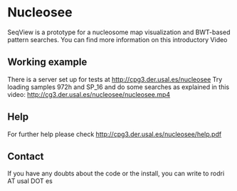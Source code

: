 # Nucleosee

SeqView is a prototype for a nucleosome map visualization and BWT-based pattern searches.
You can find more information on this introductory Video

## Working example
There is a server set up for tests at http://cpg3.der.usal.es/nucleosee
Try loading samples 972h and SP_16 and do some searches as explained in this video: http://cg3.der.usal.es/nucleosee/nucleosee.mp4

## Help 
For further help please check http://cpg3.der.usal.es/nucleosee/help.pdf

## Contact
If you have any doubts about the code or the install, you can write to rodri AT usal DOT es


